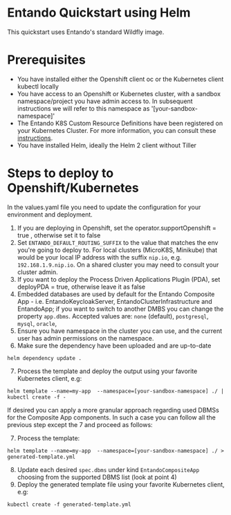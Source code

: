 # Entando Quickstart using Helm

This quickstart uses Entando's standard Wildfly image.

# Prerequisites

  - You have installed either the Openshift client oc or the Kubernetes client kubectl locally
  - You have access to an Openshift or Kubernetes cluster, with a sandbox namespace/project you have admin access to. In subsequent instructions we will refer to this namespace as '[your-sandbox-namespace]'
  - The Entando K8S Custom Resource Definitions have been registered on your Kubernetes Cluster. For more information, you can consult these [instructions](https://github.com/entando-k8s/entando-k8s-custom-model/blob/master/src/main/resources/crd/README.md).
  - You have installed Helm, ideally the Helm 2 client without Tiller


# Steps to deploy to Openshift/Kubernetes

In the values.yaml file you need to update the configuration for your environment and deployment.

1. If you are deploying in Openshift, set the operator.supportOpenshift = true , otherwise set it to false
2. Set `ENTANDO_DEFAULT_ROUTING_SUFFIX` to the value that matches the env you're going to deploy to. For local clusters (MicroK8S, Minikube) that would be your local IP address with the suffix `nip.io`, e.g. `192.168.1.9.nip.io`. On a shared cluster you may need to consult your cluster admin.
3. If you want to deploy the Process Driven Applications Plugin (PDA), set deployPDA = true, otherwise leave it as false
4. Embedded databases are used by default for the Entando Composite App - i.e. EntandoKeycloakServer, EntandoClusterInfrastructure and EntandoApp; if you want to switch to another DMBS you can change the property `app.dbms`. Accepted values are: `none` (default), `postgresql`, `mysql`, `oracle`,
5. Ensure you have namespace in the cluster you can use, and the current user has admin permissions on the namespace.
6. Make sure the dependency have been uploaded and are up-to-date
```
helm dependency update .
```
7. Process the template and deploy the output using your favorite Kubernetes client, e.g:
```
helm template --name=my-app  --namespace=[your-sandbox-namespace] ./ | kubectl create -f -
```

If desired you can apply a more granular approach regarding used DBMSs for the Composite App components. In such a case you can follow all the previous step except the 7 and proceed as follows:

7. Process the template:
```
helm template --name=my-app  --namespace=[your-sandbox-namespace] ./ > generated-template.yml
```
8. Update each desired `spec.dbms` under kind `EntandoCompositeApp` choosing from the supported DBMS list (look at point 4)
9. Deploy the generated template file using your favorite Kubernetes client, e.g:
```
kubectl create -f generated-template.yml
```
